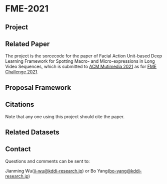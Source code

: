 # FME-2021

## Project


## Related Paper

The project is the sorcecode for the paper of Facial Action Unit-based Deep Learning Framework for Spotting Macro- and Micro-expressions in Long Video Sequences, which is submitted to [ACM Mutimedia 2021](https://2021.acmmm.org/) as for [FME Challenge 2021](https://megc2021.github.io/index.html).

  
## Proposal Framework
  

    
## Citations

Note that any one using this project should cite the paper.

  
## Related Datasets

  
## Contact
  
Questions and comments can be sent to:

Jianming Wu(ji-wu@kddi-research.jp) or Bo Yang(bo-yang@kddi-research.jp)


  


